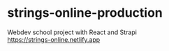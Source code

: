 # strings-online-production
Webdev school project with React and Strapi  
https://strings-online.netlify.app
